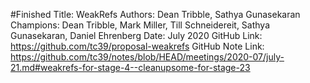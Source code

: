 #Finished
Title: WeakRefs
Authors: Dean Tribble, Sathya Gunasekaran
Champions: Dean Tribble, Mark Miller, Till Schneidereit, Sathya Gunasekaran, Daniel Ehrenberg
Date: July 2020
GitHub Link: https://github.com/tc39/proposal-weakrefs
GitHub Note Link: https://github.com/tc39/notes/blob/HEAD/meetings/2020-07/july-21.md#weakrefs-for-stage-4--cleanupsome-for-stage-23
